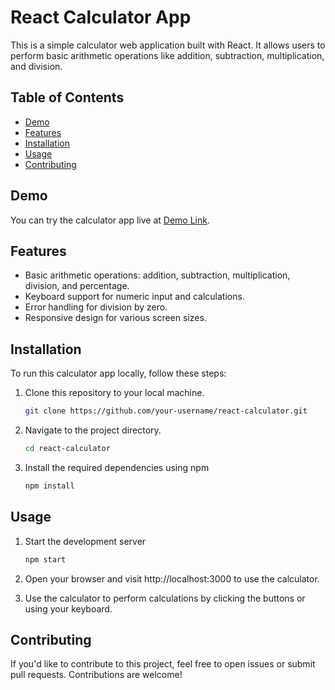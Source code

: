 # React Calculator App

This is a simple calculator web application built with React. It allows users to perform basic arithmetic operations like addition, subtraction, multiplication, and division.

## Table of Contents

- [Demo](#demo)
- [Features](#features)
- [Installation](#installation)
- [Usage](#usage)
- [Contributing](#contributing)

## Demo

You can try the calculator app live at [Demo Link](https://your-demo-link-here.com).

## Features

- Basic arithmetic operations: addition, subtraction, multiplication, division, and percentage.
- Keyboard support for numeric input and calculations.
- Error handling for division by zero.
- Responsive design for various screen sizes.

## Installation

To run this calculator app locally, follow these steps:

1. Clone this repository to your local machine.

   ```bash
   git clone https://github.com/your-username/react-calculator.git

2. Navigate to the project directory.
   ```bash
   cd react-calculator
3. Install the required dependencies using npm
   ```bash
   npm install

## Usage
1. Start the development server
   ```bash
   npm start
2. Open your browser and visit http://localhost:3000 to use the calculator.

3. Use the calculator to perform calculations by clicking the buttons or using your keyboard.

## Contributing
If you'd like to contribute to this project, feel free to open issues or submit pull requests. Contributions are welcome!
